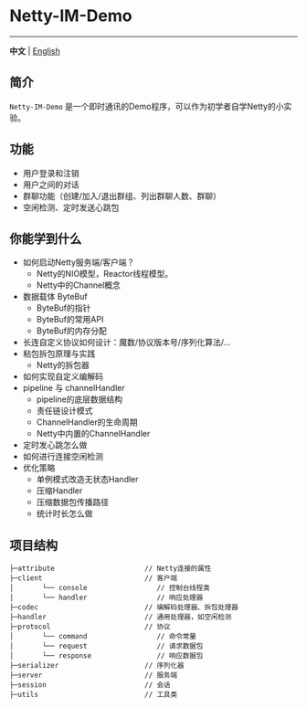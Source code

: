 # Netty-IM-Demo

---
**中文** | [English](README.en-US.md)


## 简介

`Netty-IM-Demo` 是一个即时通讯的Demo程序，可以作为初学者自学Netty的小实验。

## 功能

- 用户登录和注销
- 用户之间的对话
- 群聊功能（创建/加入/退出群组、列出群聊人数、群聊）
- 空闲检测、定时发送心跳包

## 你能学到什么

- 如何启动Netty服务端/客户端？
  - Netty的NIO模型，Reactor线程模型。
  - Netty中的Channel概念
- 数据载体 ByteBuf
  - ByteBuf的指针
  - ByteBuf的常用API
  - ByteBuf的内存分配
- 长连自定义协议如何设计：魔数/协议版本号/序列化算法/...
- 粘包拆包原理与实践
  - Netty的拆包器
- 如何实现自定义编解码
- pipeline 与 channelHandler
  - pipeline的底层数据结构
  - 责任链设计模式
  - ChannelHandler的生命周期
  - Netty中内置的ChannelHandler
- 定时发心跳怎么做
- 如何进行连接空闲检测
- 优化策略
  - 单例模式改造无状态Handler
  - 压缩Handler
  - 压缩数据包传播路径
  - 统计时长怎么做

## 项目结构

```
├─attribute                      // Netty连接的属性
├─client                         // 客户端
│       └── console                 // 控制台线程类
│       └── handler                 // 响应处理器
├─codec                          // 编解码处理器、拆包处理器
├─handler                        // 通用处理器，如空闲检测
├─protocol                       // 协议
│       └── command                 // 命令常量
│       └── request                 // 请求数据包
│       └── response                // 响应数据包
├─serializer                     // 序列化器
├─server                         // 服务端
├─session                        // 会话
├─utils                          // 工具类
```



